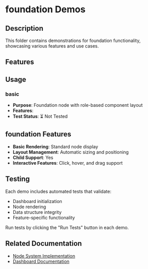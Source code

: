 # foundation Demos

## Description

This folder contains demonstrations for foundation functionality, showcasing various features and use cases.

## Features



## Usage

### basic
- **Purpose**: Foundation node with role-based component layout
- **Features**: 
- **Test Status**: ⏳ Not Tested

## foundation Features

- **Basic Rendering**: Standard node display
- **Layout Management**: Automatic sizing and positioning
- **Child Support**: Yes
- **Interactive Features**: Click, hover, and drag support

## Testing

Each demo includes automated tests that validate:
- Dashboard initialization
- Node rendering
- Data structure integrity
- Feature-specific functionality

Run tests by clicking the "Run Tests" button in each demo.

## Related Documentation

- [Node System Implementation](../dashboard/implementation-nodes.md)
- [Dashboard Documentation](../dashboard/readme.md)